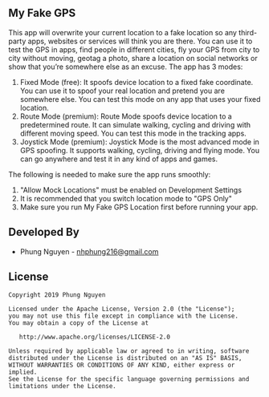 ## My Fake GPS
This app will overwrite your current location to a fake location so any third-party apps, websites or services will think you are there. You can use it to test the GPS in apps, find people in different cities, fly your GPS from city to city without moving, geotag a photo, share a location on social networks or show that you’re somewhere else as an excuse.
The app has 3 modes:
1. Fixed Mode (free): It spoofs device location to a fixed fake coordinate. You can use it to spoof your real location and pretend you are somewhere else. You can test this mode on any app that uses your fixed location.
2. Route Mode (premium): Route Mode spoofs device location to a predetermined route. It can simulate walking, cycling and driving with different moving speed. You can test this mode in the tracking apps.
3. Joystick Mode (premium): Joystick Mode is the most advanced mode in GPS spoofing. It supports walking, cycling, driving and flying mode. You can go anywhere and test it in any kind of apps and games.

The following is needed to make sure the app runs smoothly:
1. "Allow Mock Locations" must be enabled on Development Settings
2. It is recommended that you switch location mode to "GPS Only"
3. Make sure you run My Fake GPS Location first before running your app.

Developed By
------------

* Phung Nguyen  - <nhphung216@gmail.com>

License
-------

    Copyright 2019 Phung Nguyen

    Licensed under the Apache License, Version 2.0 (the "License");
    you may not use this file except in compliance with the License.
    You may obtain a copy of the License at

       http://www.apache.org/licenses/LICENSE-2.0

    Unless required by applicable law or agreed to in writing, software
    distributed under the License is distributed on an "AS IS" BASIS,
    WITHOUT WARRANTIES OR CONDITIONS OF ANY KIND, either express or implied.
    See the License for the specific language governing permissions and
    limitations under the License.

